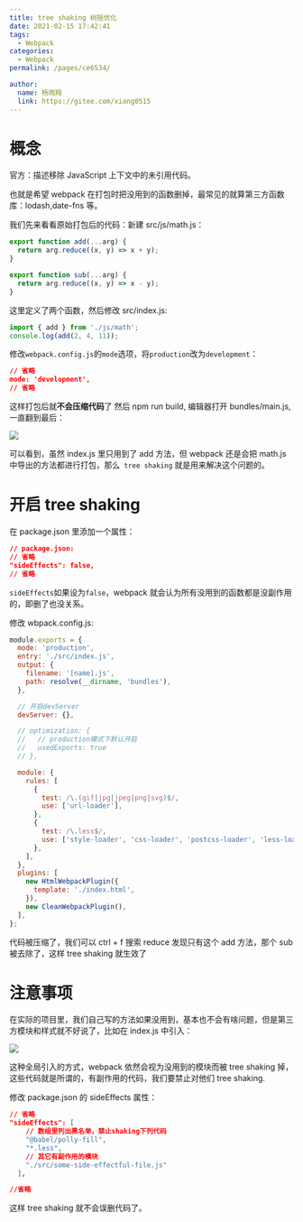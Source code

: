 ```yaml
---
title: tree shaking 树摇优化
date: 2021-02-15 17:42:41
tags:
  - Webpack
categories:
  - Webpack
permalink: /pages/ce6534/

author:
  name: 杨雨翔
  link: https://gitee.com/xiang0515
---
```


# 概念

官方：描述移除 JavaScript 上下文中的未引用代码。

也就是希望 webpack 在打包时把没用到的函数删掉，最常见的就算第三方函数库：lodash,date-fns 等。

我们先来看看原始打包后的代码：新建 src/js/math.js：

```js
export function add(...arg) {
  return arg.reduce((x, y) => x + y);
}

export function sub(...arg) {
  return arg.reduce((x, y) => x - y);
}
```

这里定义了两个函数，然后修改 src/index.js:

```js
import { add } from './js/math';
console.log(add(2, 4, 11));
```

修改`webpack.config.js`的`mode`选项，将`production`改为`development`：

```json
// 省略
mode: 'development',
// 省略
```

这样打包后就**不会压缩代码**了
然后 npm run build, 编辑器打开 bundles/main.js,一直翻到最后：

![](https://yangblogimg.oss-cn-hangzhou.aliyuncs.com/blogImg/tree-shaking.png)

可以看到，虽然 index.js 里只用到了 add 方法，但 webpack 还是会把 math.js 中导出的方法都进行打包，那么` tree shaking` 就是用来解决这个问题的。

# 开启 tree shaking

在 package.json 里添加一个属性：

```json
// package.json:
// 省略
"sideEffects": false,
// 省略
```

`sideEffects`如果设为`false`，webpack 就会认为所有没用到的函数都是没副作用的，即删了也没关系。

修改 wbpack.config.js:

```js
module.exports = {
  mode: 'production',
  entry: './src/index.js',
  output: {
    filename: '[name].js',
    path: resolve(__dirname, 'bundles'),
  },

  // 开启devServer
  devServer: {},

  // optimization: {
  //   // production模式下默认开启
  //   usedExports: true
  // },

  module: {
    rules: [
      {
        test: /\.(gif|jpg|jpeg|png|svg)$/,
        use: ['url-loader'],
      },
      {
        test: /\.less$/,
        use: ['style-loader', 'css-loader', 'postcss-loader', 'less-loader'],
      },
    ],
  },
  plugins: [
    new HtmlWebpackPlugin({
      template: './index.html',
    }),
    new CleanWebpackPlugin(),
  ],
};
```

代码被压缩了，我们可以 ctrl + f 搜索 reduce 发现只有这个 add 方法，那个 sub 被去除了，这样 tree shaking 就生效了

# 注意事项

在实际的项目里，我们自己写的方法如果没用到，基本也不会有啥问题，但是第三方模块和样式就不好说了，比如在 index.js 中引入：

![](https://yangblogimg.oss-cn-hangzhou.aliyuncs.com/blogImg/treeshakingindexjs.png)

这种全局引入的方式，webpack 依然会视为没用到的模块而被 tree shaking 掉，这些代码就是所谓的，有副作用的代码，我们要禁止对他们 tree shaking.

修改 package.json 的 sideEffects 属性：

```json
// 省略
"sideEffects": [
    // 数组里列出黑名单，禁止shaking下列代码
    "@babel/polly-fill",
    "*.less",
    // 其它有副作用的模块
    "./src/some-side-effectful-file.js"
  ],

//省略
```

这样 tree shaking 就不会误删代码了。
